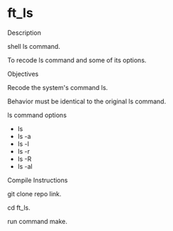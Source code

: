 # ft_ls

Description

shell ls command.

To recode ls command and some of its options.

Objectives

Recode the system's command ls.

Behavior must be identical to the original ls command.

ls command options
- ls
- ls -a
- ls -l
- ls -r
- ls -R
- ls -al

Compile Instructions

git clone repo link.

cd ft_ls.

run command make.
